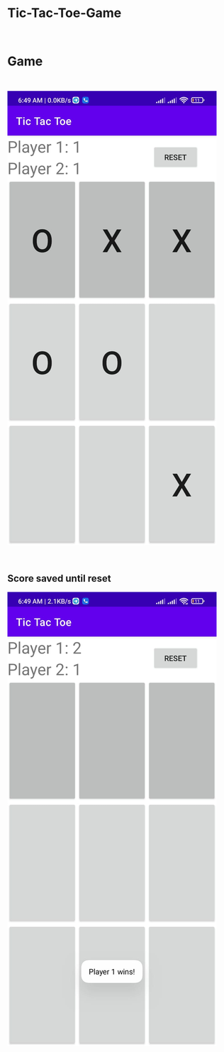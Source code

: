 


<h1> Tic-Tac-Toe-Game </h1>
<br>
<h1> Game </h1>
<br>

![Capture](images/1.jpg)
<br>

<br>
<h2> Score saved until reset </h2>

![Capture](images/2.jpg)
<br>

